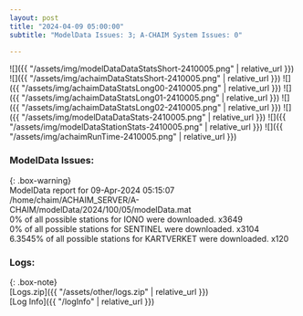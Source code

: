 ```yaml
---
layout: post
title: "2024-04-09 05:00:00"
subtitle: "ModelData Issues: 3; A-CHAIM System Issues: 0"

---
```


![]({{ "/assets/img/modelDataDataStatsShort-2410005.png" | relative_url }})
![]({{ "/assets/img/achaimDataStatsShort-2410005.png" | relative_url }})
![]({{ "/assets/img/achaimDataStatsLong00-2410005.png" | relative_url }})
![]({{ "/assets/img/achaimDataStatsLong01-2410005.png" | relative_url }})
![]({{ "/assets/img/achaimDataStatsLong02-2410005.png" | relative_url }})
![]({{ "/assets/img/modelDataDataStats-2410005.png" | relative_url }})
![]({{ "/assets/img/modelDataStationStats-2410005.png" | relative_url }})
![]({{ "/assets/img/achaimRunTime-2410005.png" | relative_url }})


### ModelData Issues:  
  
{: .box-warning}  
 ModelData report for 09-Apr-2024 05:15:07   
 /home/chaim/ACHAIM_SERVER/A-CHAIM/modelData/2024/100/05/modelData.mat   
 0% of all possible stations for IONO were downloaded. x3649   
 0% of all possible stations for SENTINEL were downloaded. x3104   
 6.3545% of all possible stations for KARTVERKET were downloaded. x120   
  


### Logs:  
  
{: .box-note}  
[Logs.zip]({{ "/assets/other/logs.zip" | relative_url }})  
[Log Info]({{ "/logInfo" | relative_url }})  
